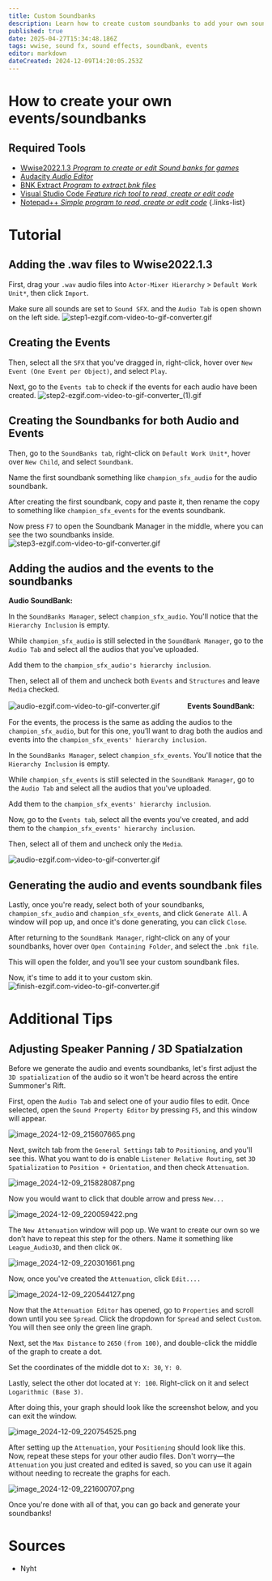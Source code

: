 ```yaml
---
title: Custom Soundbanks
description: Learn how to create custom soundbanks to add your own sound events in League of Legends! This guide will teach you to prepare audio files, package them using Wwise, and link them to in-game events like abilities, animations, and more.
published: true
date: 2025-04-27T15:34:48.186Z
tags: wwise, sound fx, sound effects, soundbank, events
editor: markdown
dateCreated: 2024-12-09T14:20:05.253Z
---
```


# How to create your own events/soundbanks

## Required Tools
- [Wwise2022.1.3 *Program to create or edit Sound banks for games*](/core-guides/tools/wwise)
- [Audacity *Audio Editor*](https://www.audacityteam.org/)
-   [BNK Extract *Program to extract.bnk files*](https://github.com/Morilli/bnk-extract-GUI/releases)
- [Visual Studio Code *Feature rich tool to read, create or edit code*](/core-guides/tools/visual-studio)
- [Notepad++ *Simple program to read, create or edit code*](/core-guides/tools/notepadplusplus)
{.links-list}

# Tutorial 

## Adding the .wav files to Wwise2022.1.3
First, drag your `.wav` audio files into `Actor-Mixer Hierarchy` > `Default Work Unit*`, then click `Import`. 

Make sure all sounds are set to `Sound SFX`. and the `Audio Tab` is open shown on the left side.
![step1-ezgif.com-video-to-gif-converter.gif](/user-pictures/nyht/step1-ezgif.com-video-to-gif-converter.gif)

## Creating the Events
Then, select all the `SFX` that you've dragged in, right-click, hover over `New Event (One Event per Object)`, and select `Play`.

Next, go to the `Events tab` to check if the events for each audio have been created.
![step2-ezgif.com-video-to-gif-converter_(1).gif](/user-pictures/nyht/step2-ezgif.com-video-to-gif-converter_(1).gif)

## Creating the Soundbanks for both Audio and Events
Then, go to the `SoundBanks tab`, right-click on `Default Work Unit*`, hover over `New Child`, and select `Soundbank`. 

Name the first soundbank something like `champion_sfx_audio` for the audio soundbank. 

After creating the first soundbank, copy and paste it, then rename the copy to something like `champion_sfx_events` for the events soundbank.

Now press `F7` to open the Soundbank Manager in the middle, where you can see the two soundbanks inside.
![step3-ezgif.com-video-to-gif-converter.gif](/user-pictures/nyht/step3-ezgif.com-video-to-gif-converter.gif)

## Adding the audios and the events to the soundbanks

**Audio SoundBank:**

In the `SoundBanks Manager`, select `champion_sfx_audio`. You'll notice that the `Hierarchy Inclusion` is empty. 

While `champion_sfx_audio` is still selected in the `SoundBank Manager`, go to the `Audio Tab` and select all the audios that you've uploaded. 

Add them to the `champion_sfx_audio's hierarchy inclusion`. 

Then, select all of them and uncheck both `Events` and `Structures` and leave `Media` checked.

![audio-ezgif.com-video-to-gif-converter.gif](/user-pictures/nyht/audio-ezgif.com-video-to-gif-converter.gif)
ㅤ
ㅤ
ㅤ
**Events SoundBank:**

For the events, the process is the same as adding the audios to the `champion_sfx_audio`, but for this one, you’ll want to drag both the audios and events into the `champion_sfx_events' hierarchy inclusion`. 

In the `SoundBanks Manager`, select `champion_sfx_events`. You'll notice that the `Hierarchy Inclusion` is empty. 

While `champion_sfx_events` is still selected in the `SoundBank Manager`, go to the `Audio Tab` and select all the audios that you've uploaded. 

Add them to the `champion_sfx_events' hierarchy inclusion`. 

Now, go to the `Events tab`, select all the events you've created, and add them to the `champion_sfx_events' hierarchy inclusion`.

Then, select all of them and uncheck only the `Media`.

![audio-ezgif.com-video-to-gif-converter.gif](/user-pictures/nyht/events-ezgif.com-video-to-gif-converter.gif)

## Generating the audio and events soundbank files

Lastly, once you're ready, select both of your soundbanks, `champion_sfx_audio` and `champion_sfx_events`, and click `Generate All`. A window will pop up, and once it's done generating, you can click `Close`. 

After returning to the `SoundBank Manager`, right-click on any of your soundbanks, hover over `Open Containing Folder`, and select the `.bnk file`. 

This will open the folder, and you'll see your custom soundbank files. 

Now, it's time to add it to your custom skin.
![finish-ezgif.com-video-to-gif-converter.gif](/user-pictures/nyht/finish-ezgif.com-video-to-gif-converter.gif)

# Additional Tips

## Adjusting Speaker Panning / 3D Spatialzation

Before we generate the audio and events soundbanks, let's first adjust the `3D spatialization` of the audio so it won't be heard across the entire Summoner's Rift.

First, open the `Audio Tab` and select one of your audio files to edit. Once selected, open the `Sound Property Editor` by pressing `F5`, and this window will appear.

![image_2024-12-09_215607665.png](/user-pictures/nyht/image_2024-12-09_215607665.png)

Next, switch tab from the `General Settings` tab to `Positioning`, and you'll see this. What you want to do is enable `Listener Relative Routing`, set `3D Spatialization` to `Position + Orientation`, and then check `Attenuation`.

![image_2024-12-09_215828087.png](/user-pictures/nyht/image_2024-12-09_215828087.png)

Now you would want to click that double arrow and press `New...`

![image_2024-12-09_220059422.png](/user-pictures/nyht/image_2024-12-09_220059422.png)

The `New Attenuation` window will pop up. We want to create our own so we don’t have to repeat this step for the others. Name it something like `League_Audio3D`, and then click `OK.`

![image_2024-12-09_220301661.png](/user-pictures/nyht/image_2024-12-09_220301661.png)

Now, once you've created the `Attenuation`, click `Edit....`

![image_2024-12-09_220544127.png](/user-pictures/nyht/image_2024-12-09_220544127.png)

Now that the `Attenuation Editor` has opened, go to `Properties` and scroll down until you see `Spread`. Click the dropdown for `Spread` and select `Custom`. You will then see only the green line graph.

Next, set the `Max Distance` to `2650` `(from 100)`, and double-click the middle of the graph to create a dot.

Set the coordinates of the middle dot to `X: 30`, `Y: 0`.

Lastly, select the other dot located at `Y: 100`. Right-click on it and select `Logarithmic (Base 3)`.

After doing this, your graph should look like the screenshot below, and you can exit the window.

![image_2024-12-09_220754525.png](/user-pictures/nyht/image_2024-12-09_220754525.png)

After setting up the `Attenuation`, your `Positioning` should look like this. Now, repeat these steps for your other audio files. Don't worry—the `Attenuation` you just created and edited is saved, so you can use it again without needing to recreate the graphs for each.

![image_2024-12-09_221600707.png](/user-pictures/nyht/image_2024-12-09_221600707.png)

Once you're done with all of that, you can go back and generate your soundbanks!

# Sources
- Nyht
